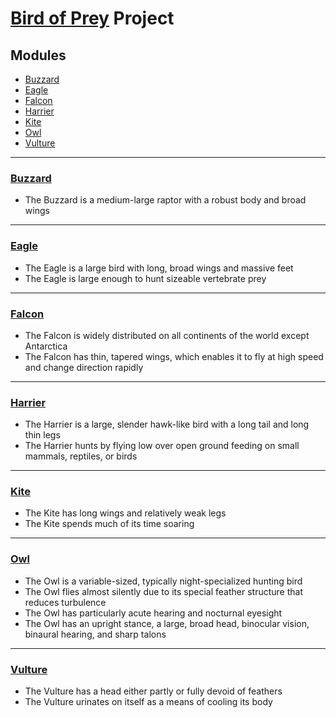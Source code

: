 #  [Bird of Prey](https://en.wikipedia.org/wiki/Bird_of_prey) Project
## Modules
* [Buzzard](#buzzardhttpsenwikipediaorgwikibuzzard)
* [Eagle](#eaglehttpsenwikipediaorgwikieagle)
* [Falcon](#falconhttpsenwikipediaorgwikifalcon)
* [Harrier](#harrierhttpsenwikipediaorgwikiharrier_bird)
* [Kite](#kitehttpsenwikipediaorgwikikite_bird)
* [Owl](#owlhttpsenwikipediaorgwikiowl)
* [Vulture](#a-hrefhttpsenwikipediaorgwikivulture-target_blankvulturea)
***
### [Buzzard](https://en.wikipedia.org/wiki/Buzzard)
* The Buzzard is a medium-large raptor with a robust body and broad wings
***
### [Eagle](https://en.wikipedia.org/wiki/Eagle)
* The Eagle is a large bird with long, broad wings and massive feet
* The Eagle is large enough to hunt sizeable vertebrate prey
***
### [Falcon](https://en.wikipedia.org/wiki/Falcon)
* The Falcon is widely distributed on all continents of the world except Antarctica
* The Falcon has thin, tapered wings, which enables it to fly at high speed and change direction rapidly
***
### [Harrier](https://en.wikipedia.org/wiki/Harrier_(bird))
* The Harrier is a large, slender hawk-like bird with a long tail and long thin legs
* The Harrier hunts by flying low over open ground feeding on small mammals, reptiles, or birds
***
### [Kite](https://en.wikipedia.org/wiki/Kite_(bird))
* The Kite has long wings and relatively weak legs
* The Kite spends much of its time soaring
***
### [Owl](https://en.wikipedia.org/wiki/Owl)
* The Owl is a variable-sized, typically night-specialized hunting bird
* The Owl flies almost silently due to its special feather structure that reduces turbulence
* The Owl has particularly acute hearing and nocturnal eyesight
* The Owl has an upright stance, a large, broad head, binocular vision, binaural hearing, and sharp talons
***
### <a href="https://en.wikipedia.org/wiki/Vulture" target="_blank">Vulture</a>
* The Vulture has a head either partly or fully devoid of feathers
* The Vulture urinates on itself as a means of cooling its body